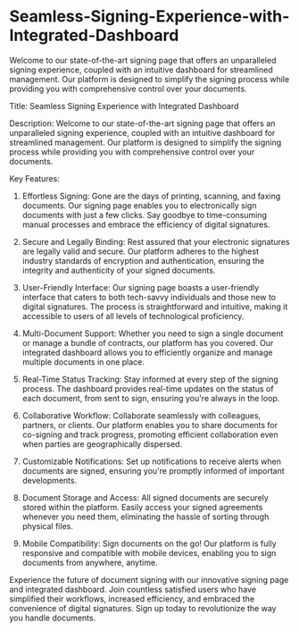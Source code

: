 # Seamless-Signing-Experience-with-Integrated-Dashboard
Welcome to our state-of-the-art signing page that offers an unparalleled signing experience, coupled with an intuitive dashboard for streamlined management. Our platform is designed to simplify the signing process while providing you with comprehensive control over your documents.


Title: Seamless Signing Experience with Integrated Dashboard

Description:
Welcome to our state-of-the-art signing page that offers an unparalleled signing experience, coupled with an intuitive dashboard for streamlined management. Our platform is designed to simplify the signing process while providing you with comprehensive control over your documents.

Key Features:

1. Effortless Signing:
Gone are the days of printing, scanning, and faxing documents. Our signing page enables you to electronically sign documents with just a few clicks. Say goodbye to time-consuming manual processes and embrace the efficiency of digital signatures.

2. Secure and Legally Binding:
Rest assured that your electronic signatures are legally valid and secure. Our platform adheres to the highest industry standards of encryption and authentication, ensuring the integrity and authenticity of your signed documents.

3. User-Friendly Interface:
Our signing page boasts a user-friendly interface that caters to both tech-savvy individuals and those new to digital signatures. The process is straightforward and intuitive, making it accessible to users of all levels of technological proficiency.

4. Multi-Document Support:
Whether you need to sign a single document or manage a bundle of contracts, our platform has you covered. Our integrated dashboard allows you to efficiently organize and manage multiple documents in one place.

5. Real-Time Status Tracking:
Stay informed at every step of the signing process. The dashboard provides real-time updates on the status of each document, from sent to sign, ensuring you're always in the loop.

6. Collaborative Workflow:
Collaborate seamlessly with colleagues, partners, or clients. Our platform enables you to share documents for co-signing and track progress, promoting efficient collaboration even when parties are geographically dispersed.

7. Customizable Notifications:
Set up notifications to receive alerts when documents are signed, ensuring you're promptly informed of important developments.

8. Document Storage and Access:
All signed documents are securely stored within the platform. Easily access your signed agreements whenever you need them, eliminating the hassle of sorting through physical files.

9. Mobile Compatibility:
Sign documents on the go! Our platform is fully responsive and compatible with mobile devices, enabling you to sign documents from anywhere, anytime.

Experience the future of document signing with our innovative signing page and integrated dashboard. Join countless satisfied users who have simplified their workflows, increased efficiency, and embraced the convenience of digital signatures. Sign up today to revolutionize the way you handle documents.
